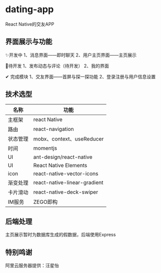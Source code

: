 # dating-app
React Native的交友APP

## 界面展示与功能
✨开发中
1、消息界面——即时聊天
2、用户主页界面——主页展示

👀待开发
1、发布动态与评论（待开发）
2、我的界面

✔ 完成模块
1、交友界面——首屏与探一探功能
2、登录注册与用户信息设置

## 技术选型

| 名称     | 功能                         |
| -------- | ---------------------------- |
| 主框架   | react Native                 |
| 路由     | react-navigation             |
| 状态管理 | mobx、context、useReducer    |
| 时间     | momentjs                     |
| UI       | ant-design/react-native      |
| UI       | React Native Elements        |
| icon     | react-native-vector-icons    |
| 渐变处理 | react-native-linear-gradient |
| 卡片滑动 | react-native-deck-swiper     |
| IM服务   | ZEGO即构                     |

## 后端处理

主页展示暂时为数据库生成的假数据，后端使用Express



## 特别鸣谢

阿里云服务器提供：汪星怡
